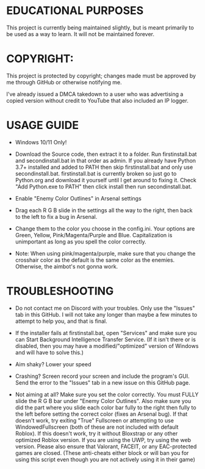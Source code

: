# EDUCATIONAL PURPOSES

This project is currently being maintained slightly, but is meant primarily to be used as a way to learn.
It will not be maintained forever.

# COPYRIGHT:

This project is protected by copyright; changes made must be approved by me through GitHub or otherwise notifying me.

I've already issued a DMCA takedown to a user who was advertising a copied version without credit to YouTube that also included an IP logger.

# USAGE GUIDE

- Windows 10/11 Only!

- Download the Source code, then extract it to a folder. Run firstinstall.bat and secondinstall.bat in that order as admin. If you already have Python 3.7+ installed and added to PATH then skip firstinstall.bat and only use secondinstall.bat. firstinstall.bat is currently broken so just go to Python.org and download it yourself until I get around to fixing it. Check "Add Python.exe to PATH" then click install then run secondinstall.bat.

- Enable "Enemy Color Outlines" in Arsenal settings

- Drag each R G B slide in the settings all the way to the right, then back to the left to fix a bug in Arsenal.

- Change them to the color you choose in the config.ini. Your options are Green, Yellow, Pink/Magenta/Purple and Blue. Capitalization is unimportant as long as you spell the color correctly.

- Note: When using pink/magenta/purple, make sure that you change the crosshair color as the default is the same color as the enemies. Otherwise, the aimbot's not gonna work.

# TROUBLESHOOTING

- Do not contact me on Discord with your troubles. Only use the "Issues" tab in this GitHub. I will not take any longer than maybe a few minutes to attempt to help you, and that is final.

- If the installer fails at firstinstall.bat, open "Services" and make sure you can Start Background Intelligence Transfer Service. (If it isn't there or is disabled, then you may have a modified/"optimized" version of Windows and will have to solve this.)

- Aim shaky? Lower your speed
  
- Crashing? Screen record your screen and include the program's GUI. Send the error to the "Issues" tab in a new issue on this GitHub page.

- Not aiming at all? Make sure you set the color correctly. You must FULLY slide the R G B bar under "Enemy Color Outlines". Also make sure you did the part where you slide each color bar fully to the right then fully to the left before setting the correct color (fixes an Arsenal bug). If that doesn't work, try exiting "True" Fullscreen or attempting to use WindowedFullscreen (both of these are not included with default Roblox). If this doesn't work, try it without Bloxstrap or any other optimized Roblox version. If you are using the UWP, try using the web version. Please also ensure that Valorant, FACEIT, or any EAC-protected games are closed. (These anti-cheats either block or will ban you for using this script even though you are not actively using it in their game)
